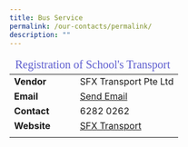 ```yaml
---
title: Bus Service
permalink: /our-contacts/permalink/
description: ""
---
```

<table>
	<thead>
		<tr><td style="font-family:impact; font-size:20px; color:rgb(94,94,207)" colspan="3">Registration of School's Transport</td></tr>
	</thead>
	<tbody>
		<tr>
			<td width=100 style="font-weight:bold">Vendor</td>
			<td>SFX Transport Pte Ltd</td>
		</tr>
		<tr>
			<td style="font-weight:bold">Email</td>
			<td><a target="_blank" href="mailto:enquiry@sfxtransport.com.sg">Send Email</a></td>
		</tr>
		<tr>
			<td style="font-weight:bold">Contact</td>
			<td>6282 0262</td>
		</tr>
		<tr>
			<td style="font-weight:bold">Website</td>
			<td><a target="_blank" href="https://pps.sfxtransport.com.sg">SFX Transport</a></td>
		</tr>
		<tr><td></td></tr>
	</tbody>
</table>
